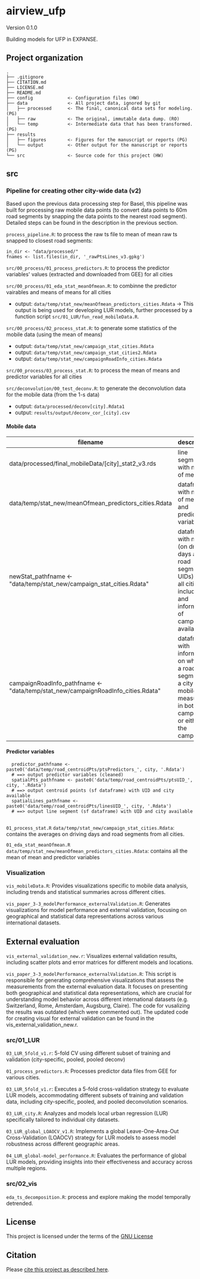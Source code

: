# airview_ufp

Version 0.1.0

Building models for UFP in EXPANSE. 


## Project organization

```
.
├── .gitignore
├── CITATION.md
├── LICENSE.md
├── README.md
├── config             <- Configuration files (HW)
├── data               <- All project data, ignored by git
│   ├── processed      <- The final, canonical data sets for modeling. (PG)
│   ├── raw            <- The original, immutable data dump. (RO)
│   └── temp           <- Intermediate data that has been transformed. (PG)
├── results
│   ├── figures        <- Figures for the manuscript or reports (PG)
│   └── output         <- Other output for the manuscript or reports (PG)
└── src                <- Source code for this project (HW)

```

## src
### Pipeline for creating other city-wide data (v2)
Based upon the previous data processing step for Basel, this pipeline was built for processing raw mobile data points (to convert data points to 60m road segments by snapping the data points to the nearest road segment). Detailed steps can be found in the description in the previous section.

`process_pipeline.R`: to process the raw ts file to mean of mean 
raw ts snapped to closest road segments:

```
in_dir <- "data/processed/"
fnames <- list.files(in_dir, '_rawPtsLines_v3.gpkg')
```

`src/00_process/01_process_predictors.R`: to process the predictor variables' values (extracted and downloaded from GEE) for all cities 

`src/00_process/01_eda_stat_meanOfmean.R`: to combinne the predictor vairables and means of means for all cities

* output:  `data/temp/stat_new/meanOfmean_predictors_cities.Rdata` -> This output is being used for developing LUR models, further processed by a function script `src/01_LUR/fun_read_mobileData.R`.

`src/00_process/02_process_stat.R`: to generate some statistics of the mobile data (using the mean of means)

* output:  `data/temp/stat_new/campaign_stat_cities.Rdata`
* output:  `data/temp/stat_new/campaign_stat_cities2.Rdata`
* output:  `data/temp/stat_new/campaignRoadInfo_cities.Rdata`

`src/00_process/03_process_stat.R`: to process the mean of means and predictor variables for all cities 

`src/deconvolution/00_test_deconv.R`: to generate the deconvolution data for the mobile data (from the 1-s data)

* output: `data/processed/deconv[city].Rdata1`
* output: `results/output/deconv_cor_[city].csv`


#### Mobile data

 filename | description  | R script creating the file
 --- | --- | ---
 data/processed/final_mobileData/[city]_stat2_v3.rds    |  line segments with mean of mean | process_pipeline.R, fun_04_prodStat.R
 data/temp/stat_new/meanOfmean_predictors_cities.Rdata  | datafram with mean of mean and predictor variables | 01_eda_stat_meanOfmean.R
 newStat_pathfname <- "data/temp/stat_new/campaign_stat_cities.Rdata" | dataframe with mean (on driving days and road segment UIDs) with all cities included and information of campaigns available | 01_process_stat.R
 campaignRoadInfo_pathfname <- "data/temp/stat_new/campaignRoadInfo_cities.Rdata"  | dataframe with information on whether a road segment in a city has mobile data measured in both campaigns or either of the campaign | 01_process_stat.R

#### Predictor variables
```
  predictor_pathfname <- paste0('data/temp/road_centroidPts/ptsPredictors_', city, '.Rdata')  
  # ==> output predictor variables (cleaned)
  spatialPts_pathfname <- paste0('data/temp/road_centroidPts/ptsUID_', city, '.Rdata')
  # ==> output centroid points (sf dataframe) with UID and city available 
  spatialLines_pathfname <- paste0('data/temp/road_centroidPts/linesUID_', city, '.Rdata')
  # ==> output line segment (sf dataframe) with UID and city available
  
```

`01_process_stat.R`
`data/temp/stat_new/campaign_stat_cities.Rdata`: contains the averages on driving days and road segments from all cities.

`01_eda_stat_meanOfmean.R`
`data/temp/stat_new/meanOfmean_predictors_cities.Rdata`: contains all the mean of mean and predictor variables 

### Visualization

`vis_mobileData.R`: Provides visualizations specific to mobile data analysis, including trends and statistical summaries across different cities.

`vis_paper_3-3_modelPerformance_externalValidation.R`: Generates visualizations for model performance and external validation, focusing on geographical and statistical data representations across various international datasets.

## External evaluation

`vis_external_validation_new.r`: Visualizes external validation results, including scatter plots and error matrices for different models and locations.

`vis_paper_3-3_modelPerformance_externalValidation.R`: This script is responsible for generating comprehensive visualizations that assess the measurements from the external evaluation data. It focuses on presenting both geographical and statistical data representations, which are crucial for understanding model behavior across different international datasets (e.g. Switzerland, Rome, Amsterdam, Augsburg, Claire). The code for vusalizing the results was outdated (which were commented out). The updated code for creating visual for external validation can be found in the vis_external_validation_new.r. 


### src/01_LUR
`03_LUR_5fold_v1.r`: 5-fold CV using different subset of training and validation (city-specific, pooled, pooled deconv)

`01_process_predictors.R`: Processes predictor data files from GEE for various cities.

`03_LUR_5fold_v1.r`: Executes a 5-fold cross-validation strategy to evaluate LUR models, accommodating different subsets of training and validation data, including city-specific, pooled, and pooled deconvolution scenarios.

`03_LUR_city.R`: Analyzes and models local urban regression (LUR) specifically tailored to individual city datasets.

`03_LUR_global_LOAOCV_v1.R`: Implements a global Leave-One-Area-Out Cross-Validation (LOAOCV) strategy for LUR models to assess model robustness across different geographic areas.

`04_LUR_global-model_performance.R`: Evaluates the performance of global LUR models, providing insights into their effectiveness and accuracy across multiple regions.


### src/02_vis

`eda_ts_decomposition.R`: process and explore making the model temporally detrended.

## License

This project is licensed under the terms of the [GNU License](/LICENSE.md)

## Citation

Please [cite this project as described here](/CITATION.md).
